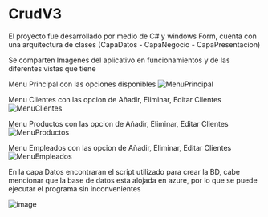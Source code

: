 # CrudV3

El proyecto fue desarrollado por medio de C# y windows Form, 
cuenta con una arquitectura de clases (CapaDatos - CapaNegocio - CapaPresentacion)

Se comparten Imagenes del aplicativo en funcionamientos y de las diferentes vistas que tiene

Menu Principal con las opciones disponibles
![MenuPrincipal](https://github.com/Nathsit/AplicacionCRUD/assets/142270807/9bf09a2c-6ecb-428f-9abf-789cf3ee65b6)

Menu Clientes con las opcion de Añadir, Eliminar, Editar Clientes
![MenuClientes](https://github.com/Nathsit/AplicacionCRUD/assets/142270807/763dfd29-7721-4e76-b556-5c6e57e4aa2f)

Menu Productos con las opcion de Añadir, Eliminar, Editar Clientes
![MenuProductos](https://github.com/Nathsit/AplicacionCRUD/assets/142270807/3f0e0bf9-bff6-4655-9638-9e1e432addf8)

Menu Empleados con las opcion de Añadir, Eliminar, Editar Clientes
![MenuEmpleados](https://github.com/Nathsit/AplicacionCRUD/assets/142270807/49a7bcb6-6711-4c71-91c3-4268ebd517ae)

En la capa Datos encontraran el script utilizado para crear la BD, cabe mencionar que la base de datos esta alojada en azure,
por lo que se puede ejecutar el programa sin inconvenientes

![image](https://github.com/Nathsit/AplicacionCRUD/assets/142270807/f4509f3a-e28b-434f-b739-e9ca5e512e91)

